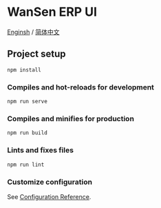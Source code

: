 # WanSen ERP UI

[Enginsh](https://github.com/wansenai/wansen-erp-ui/blob/master/README.md) / [简体中文](https://github.com/wansenai/wansen-erp-ui/blob/master/README_ZH.md)

## Project setup
```
npm install
```

### Compiles and hot-reloads for development
```
npm run serve
```

### Compiles and minifies for production
```
npm run build
```

### Lints and fixes files
```
npm run lint
```

### Customize configuration
See [Configuration Reference](https://cli.vuejs.org/config/).